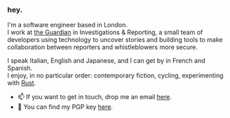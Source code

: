 ### hey.

I'm a software engineer based in London.\
I work at [the Guardian](https://www.theguardian.com/) in Investigations & Reporting, a small team of developers using technology to uncover stories and building tools to make collaboration between reporters and whistleblowers more secure.

I speak Italian, English and Japanese, and I can get by in French and Spanish.\
I enjoy, in no particular order: contemporary fiction, cycling, experimenting with [Rust](https://www.rustlang.com/).

- 📫 If you want to get in touch, drop me an email [here](mailto:remove%20spaces%20and%20brackets%20from%20mar%20(.)%20savarese%20@%20gmail%20(.)%20com).
- 🔐 You can find my PGP key [here](https://raw.githubusercontent.com/MarSavar/MarSavar/main/msav.pub.txt).

